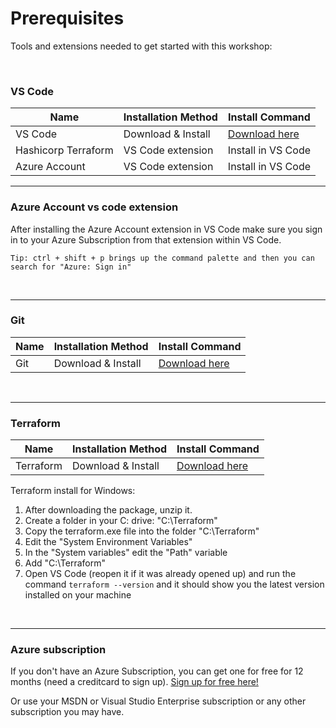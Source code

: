 # Prerequisites

Tools and extensions needed to get started with this workshop:

</br>

### **VS Code**
| Name                                    | Installation Method    | Install Command                                    |
| ----------------------------------------| -----------------------| ---------------------------------------------------|
| VS Code                                 | Download & Install     | [Download here](https://code.visualstudio.com/)    |
| Hashicorp Terraform                     | VS Code extension      | Install in VS Code                                 |
| Azure Account                           | VS Code extension      | Install in VS Code                                 |

---

### Azure Account vs code extension

After installing the Azure Account extension in VS Code make sure you sign in to your Azure Subscription from that extension within VS Code.

```
Tip: ctrl + shift + p brings up the command palette and then you can search for "Azure: Sign in"
```

</br>

---


### **Git**

| Name                      | Installation Method    | Install Command                                              |
| ------------------------  | ---------------------- | -----------------------------------------------------------  |
| Git                       | Download & Install     | [Download here](https://git-scm.com/downloads)     |

</br>

---

### **Terraform**

| Name                      | Installation Method    | Install Command                                              |
| ------------------------  | ---------------------- | -----------------------------------------------------------  |
| Terraform                 | Download & Install     | [Download here](https://www.terraform.io/downloads.html)     |

Terraform install for Windows:

1. After downloading the package, unzip it.
2. Create a folder in your C: drive: "C:\Terraform"
3. Copy the terraform.exe file into the folder "C:\Terraform"
4. Edit the "System Environment Variables"
5. In the "System variables" edit the "Path" variable
6. Add "C:\Terraform" 
7. Open VS Code (reopen it if it was already opened up) and run the command ``terraform --version`` and it should show you the latest version installed on your machine

</br>

---

### **Azure subscription**

If you don't have an Azure Subscription, you can get one for free for 12 months (need a creditcard to sign up). [Sign up for free here!](https://azure.microsoft.com/en-us/free/)

Or use your MSDN or Visual Studio Enterprise subscription or any other subscription you may have.